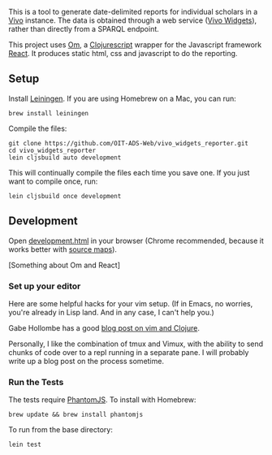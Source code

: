 This is a tool to generate date-delimited reports for individual scholars in a
[Vivo](http://www.vivoweb.org/) instance. The data is obtained through a web
service ([Vivo Widgets](https://git.oit.duke.edu/vivo_widgets)), rather than
directly from a SPARQL endpoint.

This project uses [Om](https://github.com/swannodette/om), a
[Clojurescript](https://github.com/clojure/clojurescript) wrapper for the
Javascript framework [React](http://facebook.github.io/react/index.html). It
produces static html, css and javascript to do the reporting.

## Setup

Install [Leiningen](http://leiningen.org). If you are using Homebrew on a Mac,
you can run:

    brew install leiningen

Compile the files:

    git clone https://github.com/OIT-ADS-Web/vivo_widgets_reporter.git
    cd vivo_widgets_reporter
    lein cljsbuild auto development

This will continually compile the files each time you save one. If you just
want to compile once, run:

    lein cljsbuild once development

## Development

Open [development.html](development.html) in your browser (Chrome recommended,
because it works better with [source
maps](https://github.com/clojure/clojurescript/wiki/Source-maps)).

[Something about Om and React]

### Set up your editor

Here are some helpful hacks for your vim setup. (If in Emacs, no worries,
you're already in Lisp land. And in any case, I can't help you.)

Gabe Hollombe has a good [blog post on vim and
Clojure](http://www.neo.com/2014/02/25/getting-started-with-clojure-in-vim).

Personally, I like the combination of tmux and Vimux, with the ability to send
chunks of code over to a repl running in a separate pane. I will probably write
up a blog post on the process sometime.

### Run the Tests

The tests require [PhantomJS](http://phantomjs.org). To install with Homebrew:

    brew update && brew install phantomjs

To run from the base directory:

    lein test
